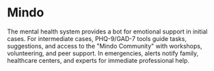 # Mindo
The mental health system provides a bot for emotional support in initial cases. For intermediate cases, PHQ-9/GAD-7 tools guide tasks, suggestions, and access to the "Mindo Community" with workshops, volunteering, and peer support. In emergencies, alerts notify family, healthcare centers, and experts for immediate professional help. 
